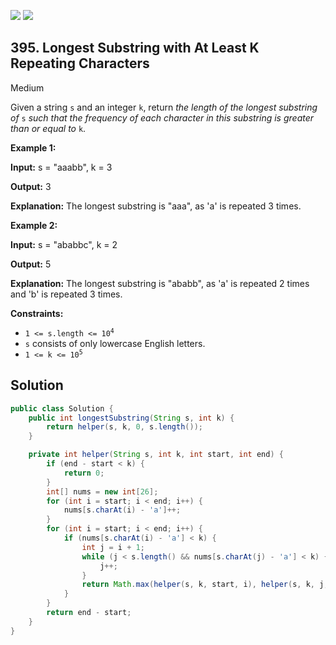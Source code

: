 [![](https://img.shields.io/github/stars/javadev/LeetCode-in-Java?label=Stars&style=flat-square)](https://github.com/javadev/LeetCode-in-Java)
[![](https://img.shields.io/github/forks/javadev/LeetCode-in-Java?label=Fork%20me%20on%20GitHub%20&style=flat-square)](https://github.com/javadev/LeetCode-in-Java/fork)

## 395\. Longest Substring with At Least K Repeating Characters

Medium

Given a string `s` and an integer `k`, return _the length of the longest substring of_ `s` _such that the frequency of each character in this substring is greater than or equal to_ `k`.

**Example 1:**

**Input:** s = "aaabb", k = 3

**Output:** 3

**Explanation:** The longest substring is "aaa", as 'a' is repeated 3 times.

**Example 2:**

**Input:** s = "ababbc", k = 2

**Output:** 5

**Explanation:** The longest substring is "ababb", as 'a' is repeated 2 times and 'b' is repeated 3 times.

**Constraints:**

*   <code>1 <= s.length <= 10<sup>4</sup></code>
*   `s` consists of only lowercase English letters.
*   <code>1 <= k <= 10<sup>5</sup></code>

## Solution

```java
public class Solution {
    public int longestSubstring(String s, int k) {
        return helper(s, k, 0, s.length());
    }

    private int helper(String s, int k, int start, int end) {
        if (end - start < k) {
            return 0;
        }
        int[] nums = new int[26];
        for (int i = start; i < end; i++) {
            nums[s.charAt(i) - 'a']++;
        }
        for (int i = start; i < end; i++) {
            if (nums[s.charAt(i) - 'a'] < k) {
                int j = i + 1;
                while (j < s.length() && nums[s.charAt(j) - 'a'] < k) {
                    j++;
                }
                return Math.max(helper(s, k, start, i), helper(s, k, j, end));
            }
        }
        return end - start;
    }
}
```